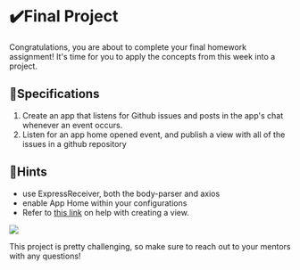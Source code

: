 # ✔️Final Project

Congratulations, you are about to complete your final homework assignment! It's time for you to apply the concepts from this week into a project.

## 📃Specifications

1. Create an app that listens for Github issues and posts in the app's chat whenever an event occurs.
2. Listen for an app home opened event, and publish a view with all of the issues in a github repository

## 🤔Hints

- use ExpressReceiver, both the body-parser and axios
- enable App Home within your configurations
- Refer to [this link](https://slack.dev/bolt-js/concepts#publishing-views) on help with creating a view. 

![](https://media.giphy.com/media/4JVTF9zR9BicshFAb7/giphy.gif)



This project is pretty challenging, so make sure to reach out to your mentors with any questions!

